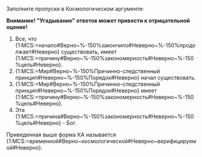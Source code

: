 Заполните пропуски в Космологическом аргументе:

**Внимание! "Угадывание" ответов может привести к отрицательной оценке!**

1. Все, что {1:MCS:=начало#Верно~%-150%закончило#Неверно~%-150%продолжает#Неверно} существовать, имеет {1:MCS:=причину#Верно~%-150%закономерность#Неверно~%-150%цель#Неверно}.
2. {1:MCS:=Мир#Верно~%-150%Причинно-следственный принцип#Неверно~%-150%Порядок#Неверно} начал существовать.
3. {1:MCS:=Мир#Верно~%-150%Причинно-следственный принцип#Неверно~%-150%Порядок#Неверно} имеет {1:MCS:=причину#Верно~%-150%закономерность#Неверно~%-150%цель#Неверно}.
4. Эта {1:MCS:=причина#Верно~%-150%закономерность#Неверно~%-150%цель#Неверно} - Бог.

Приведенная выше форма КА называется {1:MCS:=временной#Верно~космологической#Неверно~верифицируемой#Неверно}.

